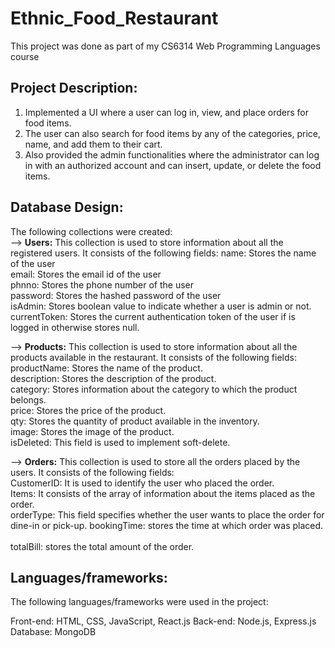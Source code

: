 # Ethnic_Food_Restaurant
This project was done as part of my CS6314 Web Programming Languages course

## Project Description:
1. Implemented a UI where a user can log in, view, and place orders for food items.
2. The user can also search for food items by any of the categories, price, name, and add them to their cart.
3. Also provided the admin functionalities where the administrator can log in with an authorized account and can insert, update, or delete the food items.

## Database Design:
The following collections were created:<br />                                                                                  --> <strong>Users:</strong> This collection is used to store information about all the registered users. It consists of the following fields:
name: Stores the name of the user <br />
email: Stores the email id of the user<br /> 
phnno: Stores the phone number of the user<br /> 
password: Stores the hashed password of the user<br /> 
isAdmin: Stores boolean value to indicate whether a user is admin or not.<br />
currentToken: Stores the current authentication token of the user if is logged in otherwise stores null.<br /> 

--> <strong>Products:</strong> This collection is used to store information about all the products available in the restaurant. It consists of the following fields:<br /> 
productName: Stores the name of the product.<br /> 
description: Stores the description of the product.<br />
category: Stores information about the category to which the product belongs.<br />
price: Stores the price of the product.<br /> 
qty: Stores the quantity of product available in the inventory.<br /> 
image: Stores the image of the product.<br /> 
isDeleted: This field is used to implement soft-delete.<br />  

--> <strong>Orders:</strong> This collection is used to store all the orders placed by the users. It consists of the following fields:<br />
CustomerID: It is used to identify the user who placed the order.<br />
Items: It consists of the array of information about the items placed as the order.<br />
orderType: This field specifies whether the user wants to place the order for dine-in or pick-up. 
bookingTime: stores the time at which order was placed.<br />  
totalBill: stores the total amount of the order.<br />

## Languages/frameworks:
The following languages/frameworks were used in the project:

Front-end: HTML, CSS, JavaScript, React.js 
Back-end: Node.js, Express.js
Database: MongoDB


